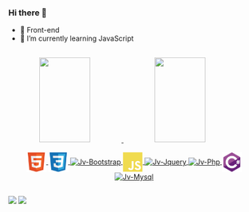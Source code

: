 ### Hi there 👋
- 🔭 Front-end
- 🌱 I’m currently learning JavaScript
  
##

<div align="center" style="display: inline;">
  <a href="https://github.com/JoaoVictorG">
  <img height="170em" width="45%" src="https://github-readme-stats.vercel.app/api?username=JoaoVictorG&show_icons=true&theme=dark&include_all_commits=true&count_private=true"/>
  <img height="170em" width="45%" src="https://github-readme-stats.vercel.app/api/top-langs/?username=JoaoVictorG&layout=compact&langs_count=7&theme=dark"/>
</div>
<div align="center" style="display: inline_block;"><br>
  <img align="center" alt="Jv-HTML" height="40" width="40" src="https://raw.githubusercontent.com/devicons/devicon/master/icons/html5/html5-original.svg">
  <img align="center" alt="Jv-CSS" height="40" width="40" src="https://raw.githubusercontent.com/devicons/devicon/master/icons/css3/css3-original.svg">
  <img align="center" alt="Jv-Bootstrap" height="40" width="40" src="https://cdn.jsdelivr.net/gh/devicons/devicon/icons/bootstrap/bootstrap-plain.svg" />
  <img align="center" alt="Jv-Js" height="40" width="40" src="https://raw.githubusercontent.com/devicons/devicon/master/icons/javascript/javascript-plain.svg">
  <img align="center" alt="Jv-Jquery" height="40" width="40" src="https://cdn.jsdelivr.net/gh/devicons/devicon/icons/jquery/jquery-plain-wordmark.svg" />
  <img align="center" alt="Jv-Php" height="40" width="40" src="https://cdn.jsdelivr.net/gh/devicons/devicon/icons/php/php-original.svg" />
  <img align="center" alt="Jv-Csharp" height="40" width="40" src="https://raw.githubusercontent.com/devicons/devicon/master/icons/csharp/csharp-original.svg">
  <img align="center" alt="Jv-Mysql" height="40" width="40" src="https://cdn.jsdelivr.net/gh/devicons/devicon/icons/mysql/mysql-original-wordmark.svg" />
</div>

##

<div>
    <a href="https://instagram.com/joaovictor2350" target="_blank"><img src="https://img.shields.io/badge/-Instagram-%23E4405F?style=for-the-badge&logo=instagram&logoColor=white" target="_blank"></a>
    <a href="www.linkedin.com/in/joão-victor-gon" target="_blank"><img src="https://img.shields.io/badge/-LinkedIn-%230077B5?style=for-the-badge&logo=linkedin&logoColor=white" target="_blank"></a>    
</div>
